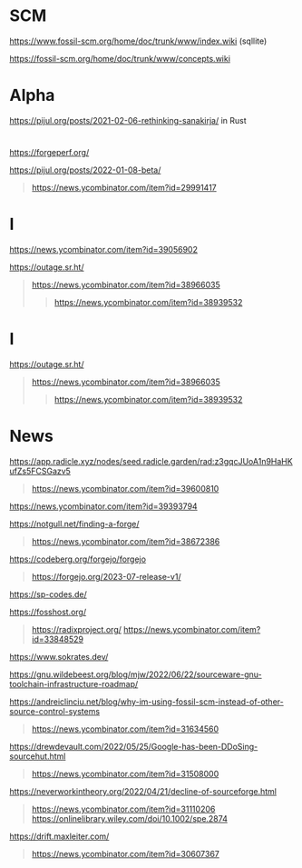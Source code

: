 # SCM

https://www.fossil-scm.org/home/doc/trunk/www/index.wiki (sqllite)

https://fossil-scm.org/home/doc/trunk/www/concepts.wiki

# Alpha
https://pijul.org/posts/2021-02-06-rethinking-sanakirja/ in Rust

#
https://forgeperf.org/

https://pijul.org/posts/2022-01-08-beta/
> https://news.ycombinator.com/item?id=29991417

# I
https://news.ycombinator.com/item?id=39056902

https://outage.sr.ht/
> https://news.ycombinator.com/item?id=38966035
> > https://news.ycombinator.com/item?id=38939532

# I
https://outage.sr.ht/
> https://news.ycombinator.com/item?id=38966035
> > https://news.ycombinator.com/item?id=38939532

# News
https://app.radicle.xyz/nodes/seed.radicle.garden/rad:z3gqcJUoA1n9HaHKufZs5FCSGazv5
> https://news.ycombinator.com/item?id=39600810

https://news.ycombinator.com/item?id=39393794

https://notgull.net/finding-a-forge/
> https://news.ycombinator.com/item?id=38672386

https://codeberg.org/forgejo/forgejo
> https://forgejo.org/2023-07-release-v1/

https://sp-codes.de/

https://fosshost.org/
> https://radixproject.org/
> https://news.ycombinator.com/item?id=33848529

https://www.sokrates.dev/

https://gnu.wildebeest.org/blog/mjw/2022/06/22/sourceware-gnu-toolchain-infrastructure-roadmap/

https://andreiclinciu.net/blog/why-im-using-fossil-scm-instead-of-other-source-control-systems
> https://news.ycombinator.com/item?id=31634560

https://drewdevault.com/2022/05/25/Google-has-been-DDoSing-sourcehut.html
> https://news.ycombinator.com/item?id=31508000

https://neverworkintheory.org/2022/04/21/decline-of-sourceforge.html
> https://news.ycombinator.com/item?id=31110206
> https://onlinelibrary.wiley.com/doi/10.1002/spe.2874

https://drift.maxleiter.com/
> https://news.ycombinator.com/item?id=30607367

